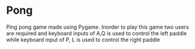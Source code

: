 # Pong

Ping pong game made using Pygame. Inorder to play this game two users are required and keyboard inputs of A,Q is used to control the left paddle while keyboard input of P, L is used to control the right paddle
